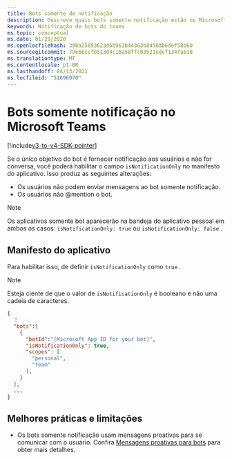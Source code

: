 ```yaml
---
title: Bots somente de notificação
description: Descreve quais bots somente notificação estão no Microsoft Teams
keywords: Notificação de bots do teams
ms.topic: conceptual
ms.date: 01/29/2020
ms.openlocfilehash: 39ba25893623d6b963b44363b8458db6def58b60
ms.sourcegitcommit: 79e6bccfb513d4c16a58ffc03521edcf134fa518
ms.translationtype: MT
ms.contentlocale: pt-BR
ms.lasthandoff: 04/13/2021
ms.locfileid: "51696070"
---
```

# <a name="notification-only-bots-in-microsoft-teams"></a>Bots somente notificação no Microsoft Teams

[!include[v3-to-v4-SDK-pointer](~/includes/v3-to-v4-pointer-bots.md)]

Se o único objetivo do bot é fornecer notificação aos usuários e não for conversa, você poderá habilitar o campo `isNotificationOnly` no manifesto do aplicativo. Isso produz as seguintes alterações:

* Os usuários não podem enviar mensagens ao bot somente notificação.
* Os usuários não @mention o bot.

> [!NOTE]
> Os aplicativos somente bot aparecerão na bandeja do aplicativo pessoal em ambos os casos: `isNotificationOnly: true` ou `isNotificationOnly: false` .

## <a name="app-manifest"></a>Manifesto do aplicativo

Para habilitar isso, de definir `isNotificationOnly` como `true` .

> [!NOTE]
> Esteja ciente de que o valor de `isNotificationOnly` é booleano e não uma cadeia de caracteres.

```json
{
  ⋮
  "bots":[
    {
      "botId":"[Microsoft App ID for your bot]",
      "isNotificationOnly": true,
      "scopes": [
        "personal",
        "team"
      ],
    }
  ],
  ...
}
```

## <a name="best-practices-and-limitations"></a>Melhores práticas e limitações

* Os bots somente notificação usam mensagens proativas para se comunicar com o usuário. Confira [Mensagens proativas para bots](~/resources/bot-v3/bot-conversations/bots-conv-proactive.md) para obter mais detalhes.
